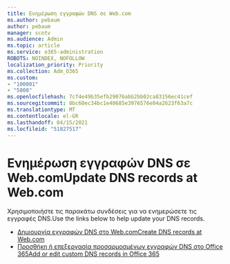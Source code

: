 ```yaml
---
title: Ενημέρωση εγγραφών DNS σε Web.com
ms.author: pebaum
author: pebaum
manager: scotv
ms.audience: Admin
ms.topic: article
ms.service: o365-administration
ROBOTS: NOINDEX, NOFOLLOW
localization_priority: Priority
ms.collection: Adm_O365
ms.custom:
- "100001"
- "5808"
ms.openlocfilehash: 7cf4e49b35efb29076abb2bb02ca83156ec41cef
ms.sourcegitcommit: 8bc60ec34bc1e40685e3976576e04a2623f63a7c
ms.translationtype: MT
ms.contentlocale: el-GR
ms.lasthandoff: 04/15/2021
ms.locfileid: "51827517"
---
```

# <a name="update-dns-records-at-webcom"></a><span data-ttu-id="e9713-102">Ενημέρωση εγγραφών DNS σε Web.com</span><span class="sxs-lookup"><span data-stu-id="e9713-102">Update DNS records at Web.com</span></span>

<span data-ttu-id="e9713-103">Χρησιμοποιήστε τις παρακάτω συνδέσεις για να ενημερώσετε τις εγγραφές DNS.</span><span class="sxs-lookup"><span data-stu-id="e9713-103">Use the links below to help update your DNS records.</span></span>

- [<span data-ttu-id="e9713-104">Δημιουργία εγγραφών DNS στο Web.com</span><span class="sxs-lookup"><span data-stu-id="e9713-104">Create DNS records at Web.com</span></span>](https://docs.microsoft.com/microsoft-365/admin/dns/create-dns-records-at-web-com?view=o365-worldwide)
- [<span data-ttu-id="e9713-105">Προσθήκη ή επεξεργασία προσαρμοσμένων εγγραφών DNS στο Office 365</span><span class="sxs-lookup"><span data-stu-id="e9713-105">Add or edit custom DNS records in Office 365</span></span>](https://docs.microsoft.com/microsoft-365/admin/setup/add-domain#add-or-edit-custom-dns-records)
